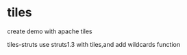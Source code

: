 # tiles
create demo with apache tiles

tiles-struts
use struts1.3 with tiles,and add wildcards function
